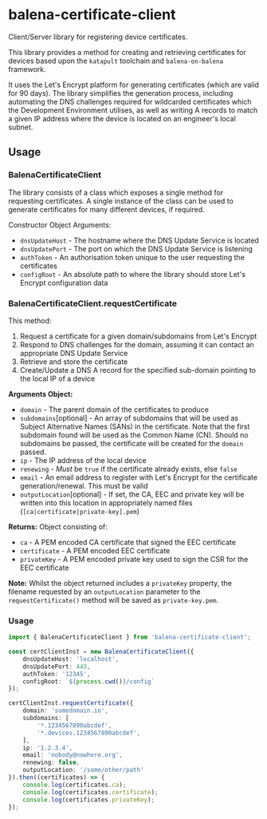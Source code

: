 # balena-certificate-client
Client/Server library for registering device certificates.

This library provides a method for creating and retrieving certificates for devices
based upon the `katapult` toolchain and `balena-on-balena` framework.

It uses the Let's Encrypt platform for generating certificates (which are valid for 90
days). The library simplifies the generation process, including automating the DNS
challenges required for wildcarded certificates which the Development Environment
utilises, as well as writing A records to match a given IP address where the
device is located on an engineer's local subnet.

## Usage

### BalenaCertificateClient

The library consists of a class which exposes a single method for requesting certificates.
A single instance of the class can be used to generate certificates for many different
devices, if required.

Constructor Object Arguments:
* `dnsUpdateHost` - The hostname where the DNS Update Service is located
* `dnsUpdatePort` - The port on which the DNS Update Service is listening
* `authToken` - An authorisation token unique to the user requesting the certificates
* `configRoot` - An absolute path to where the library should store Let's Encrypt
    configuration data

### BalenaCertificateClient.requestCertificate
This method:
1. Request a certificate for a given domain/subdomains from Let's Encrypt
2. Respond to DNS challenges for the domain, assuming it can contact an appropriate
    DNS Update Service
3. Retrieve and store the certificate
4. Create/Update a DNS A record for the specified sub-domain pointing to the
    local IP of a device

**Arguments Object:**
* `domain` - The parent domain of the certificates to produce
* `subdomains`[optional] - An array of subdomains that will be used as Subject Alternative
    Names (SANs) in the certificate. Note that the first subdomain found will be used
    as the Common Name (CN). Should no subdomains be passed, the certificate will be
    created for the `domain` passed.
* `ip` - The IP address of the local device
* `renewing` - *Must* be `true` if the certificate already exists, else `false`
* `email` - An email address to register with Let's Encrypt for the certificate
    generation/renewal. This must be valid
* `outputLocation`[optional] - If set, the CA, EEC and private key will be written
    into this location in appropriately named files (`[ca|certificate|private-key].pem`)

**Returns:**
Object consisting of:
* `ca` - A PEM encoded CA certificate that signed the EEC certificate
* `certificate` - A PEM encoded EEC certificate
* `privateKey` - A PEM encoded private key used to sign the CSR for the EEC certificate

**Note:** Whilst the object returned includes a `privateKey` property, the filename requested by an `outputLocation` parameter to the `requestCertificate()` method will
be saved as `private-key.pem`.

### Usage

```typescript
import { BalenaCertificateClient } from 'balena-certificate-client';

const certClientInst = new BalenaCertificateClient({
    dnsUpdateHost: 'localhost',
    dnsUpdatePort: 443,
    authToken: '12345',
    configRoot: `${process.cwd()}/config`
});

certClientInst.requestCertificate({
    domain: 'somedomain.io',
    subdomains: [
        '*.1234567890abcdef',
        '*.devices.1234567890abcdef',
    ],
    ip: '1.2.3.4',
    email: 'nobody@nowhere.org',
    renewing: false,
    outputLocation: '/some/other/path'
}).then((certificates) => {
    console.log(certificates.ca);
    console.log(certificates.certificate);
    console.log(certificates.privateKey);
});
```
